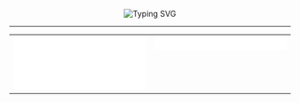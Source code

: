 <!-- Terminal typing banner -->
<p align="center">
  <img src="https://readme-typing-svg.demolab.com?font=Fira+Code&size=20&pause=1000&color=00FF00&center=true&vCenter=true&width=435&lines=Full+Stack+Dev+%7C+Cybersecurity+N2;Python+%7C+Bash+%7C+Linux+%7C+Docker;Security+Through+Code+%26+Curiosity" alt="Typing SVG" />
</p>

---

<table>
<tr>
<td width="50%" align="center" valign="top">
  
<!-- LEFT METRIC -->
<img src="./left.svg" width="100%" alt="Left Metrics"/>

</td>
<td width="50%" align="center" valign="top">

<!-- RIGHT METRIC -->
<img src="./right.svg" width="100%" alt="Right Metrics"/>

</td>
</tr>
</table>
